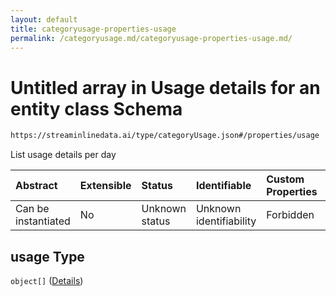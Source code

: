 ```yaml
---
layout: default
title: categoryusage-properties-usage
permalink: /categoryusage.md/categoryusage-properties-usage.md/
---
```

# Untitled array in Usage details for an entity class Schema

```txt
https://streaminlinedata.ai/type/categoryUsage.json#/properties/usage
```

List usage details per day

| Abstract            | Extensible | Status         | Identifiable            | Custom Properties | Additional Properties | Access Restrictions | Defined In                                                              |
| :------------------ | :--------- | :------------- | :---------------------- | :---------------- | :-------------------- | :------------------ | :---------------------------------------------------------------------- |
| Can be instantiated | No         | Unknown status | Unknown identifiability | Forbidden         | Allowed               | none                | [categoryUsage.json*](catagoryUsage.md "open original schema") |

## usage Type

`object[]` ([Details](common-definitions-usagedetails.md))

